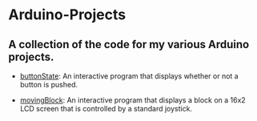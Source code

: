 # Arduino-Projects
## A collection of the code for my various Arduino projects.

* [buttonState](https://github.com/cedricium/Arduino-Projects/tree/master/buttonState): An interactive program that displays whether or not a button is pushed.

* [movingBlock](https://github.com/cedricium/Arduino-Projects/tree/master/movingBlock): An interactive program that displays a block on a 16x2 LCD screen that is controlled by a standard joystick.
